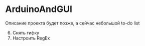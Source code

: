 # ArduinoAndGUI
Описание проекта будет позже, а сейчас небольшой to-do list

6. Снять гифку
7. Настроить RegEx